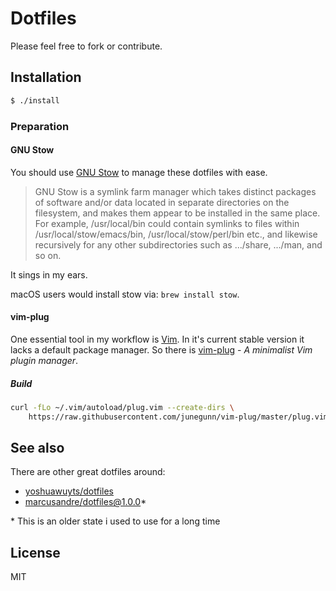 
# Dotfiles

Please feel free to fork or contribute.

## Installation

```sh
$ ./install
```

### Preparation

#### GNU Stow

You should use [GNU Stow](https://www.gnu.org/software/stow/) to manage these
dotfiles with ease.

> GNU Stow is a symlink farm manager which takes distinct packages of software
> and/or data located in separate directories on the filesystem, and makes them
> appear to be installed in the same place. For example, /usr/local/bin could
> contain symlinks to files within /usr/local/stow/emacs/bin,
> /usr/local/stow/perl/bin etc., and likewise recursively for any other
> subdirectories such as .../share, .../man, and so on.

It sings in my ears.

macOS users would install stow via: ```brew install stow```.

#### vim-plug

One essential tool in my workflow is [Vim](http://www.vim.org/about.php). In
it's current stable version it lacks a default package manager. So there is
[vim-plug](https://github.com/junegunn/vim-plug) - *A minimalist Vim plugin
manager*.

##### Build

```sh
curl -fLo ~/.vim/autoload/plug.vim --create-dirs \
    https://raw.githubusercontent.com/junegunn/vim-plug/master/plug.vim
```

## See also

There are other great dotfiles around:

- [yoshuawuyts/dotfiles](https://github.com/yoshuawuyts/dotfiles)
- [marcusandre/dotfiles@1.0.0](https://github.com/marcusandre/dotfiles/tree/cc7938d1817798f98c670c74863eec71e27a0b2c)*

\* This is an older state i used to use for a long time

## License

MIT
